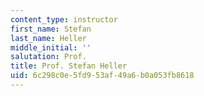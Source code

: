 ```yaml
---
content_type: instructor
first_name: Stefan
last_name: Heller
middle_initial: ''
salutation: Prof.
title: Prof. Stefan Heller
uid: 6c298c0e-5fd9-53af-49a6-b0a053fb8618
---
```

